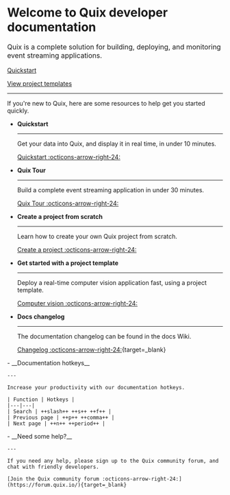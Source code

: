 # Welcome to Quix developer documentation

<p style="font-size: 1rem;">Quix is a complete solution for building, deploying, and monitoring event streaming applications.</p>

<div>
<a class="md-button md-button--primary" href="./platform/quickstart.html" style="margin-right:.5rem;">Quickstart</a>

<a class="md-button md-button" href="https://quix.io/templates" target="_blank" style="margin-right:.5rem;">View project templates</a>
<br/>
</div>

<hr/>

If you're new to Quix, here are some resources to help get you started quickly.

<div class="grid cards" markdown>

- __Quickstart__

    ---

    Get your data into Quix, and display it in real time, in under 10 minutes.

    [Quickstart :octicons-arrow-right-24:](./quickstart.md)

- __Quix Tour__

    ---

    Build a complete event streaming application in under 30 minutes.

    [Quix Tour :octicons-arrow-right-24:](./quixtour/index.md)

- __Create a project from scratch__

    ---
    
    Learn how to create your own Quix project from scratch.

    [Create a project :octicons-arrow-right-24:](./create/index.md)

- __Get started with a project template__

    ---
    
    Deploy a real-time computer vision application fast, using a project template.

    [Computer vision :octicons-arrow-right-24:](../tutorials/computer-vision/index.md)

</div>

<div class="grid cards" markdown>

- __Docs changelog__

    ---

    The documentation changelog can be found in the docs Wiki.

    [Changelog :octicons-arrow-right-24:](https://github.com/quixio/quix-docs/wiki/Docs-Releases){target=_blank}

</div>

<div class="grid cards" markdown>
- __Documentation hotkeys__

    ---

    Increase your productivity with our documentation hotkeys.

    | Function | Hotkeys |
    |---|---|
    | Search | ++slash++ ++s++ ++f++ |
    | Previous page | ++p++ ++comma++ |
    | Next page | ++n++ ++period++ |
</div>

<div class="grid cards" markdown>
- __Need some help?__

    ---

    If you need any help, please sign up to the Quix community forum, and chat with friendly developers.

    [Join the Quix community forum :octicons-arrow-right-24:](https://forum.quix.io/){target=_blank}
</div>


